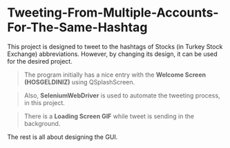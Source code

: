 # Tweeting-From-Multiple-Accounts-For-The-Same-Hashtag
This project is designed to tweet to the hashtags of Stocks (in Turkey Stock Exchange) abbreviations. 
However, by changing its design, it can be used for the desired project.

> The program initially has a nice entry with the **Welcome Screen (HOSGELDINIZ)** using QSplashScreen.

> Also,  **SeleniumWebDriver** is used to automate the tweeting process, in this project.

> There is a **Loading Screen GIF** while tweet is sending in the background.




The rest is all about designing the GUI.

